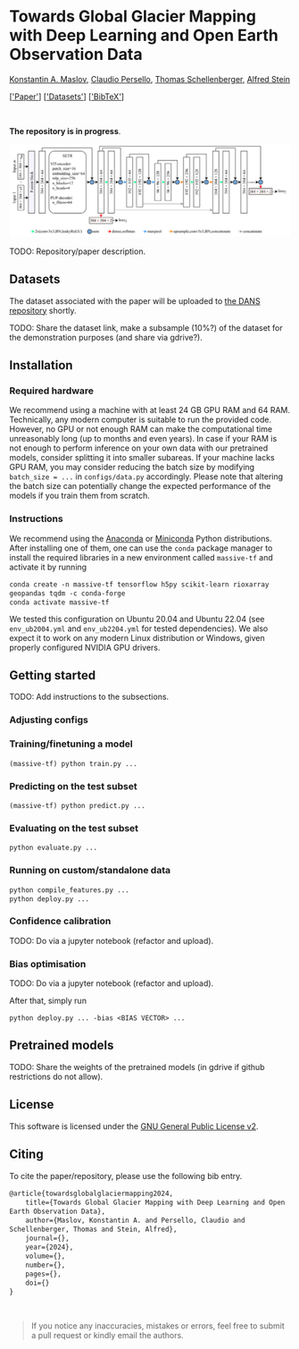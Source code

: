 # Towards Global Glacier Mapping with Deep Learning and Open Earth Observation Data

[Konstantin A. Maslov](https://people.utwente.nl/k.a.maslov), [Claudio Persello](https://people.utwente.nl/c.persello), [Thomas Schellenberger](https://www.mn.uio.no/geo/english/people/aca/geohyd/thosche/), [Alfred Stein](https://people.utwente.nl/a.stein)

[['Paper']()] [['Datasets'](#datasets)] [['BibTeX'](#citing)] 

<br/>


**The repository is in progress**.

![GlaViTU](assets/glavitu.png)

TODO: Repository/paper description.


## Datasets

The dataset associated with the paper will be uploaded to [the DANS repository](https://dans.knaw.nl/en/) shortly. 

TODO: Share the dataset link, make a subsample (10%?) of the dataset for the demonstration purposes (and share via gdrive?). 


## Installation 

### Required hardware

We recommend using a machine with at least 24 GB GPU RAM and 64 RAM. 
Technically, any modern computer is suitable to run the provided code. 
However, no GPU or not enough RAM can make the computational time unreasonably long (up to months and even years). 
In case if your RAM is not enough to perform inference on your own data with our pretrained models, consider splitting it into smaller subareas. 
If your machine lacks GPU RAM, you may consider reducing the batch size by modifying `batch_size = ...` in `configs/data.py` accordingly. 
Please note that altering the batch size can potentially change the expected performance of the models if you train them from scratch.


### Instructions

We recommend using the [Anaconda](https://www.anaconda.com/download) or [Miniconda](https://docs.conda.io/projects/miniconda/en/latest/) Python distributions. 
After installing one of them, one can use the `conda` package manager to install the required libraries in a new environment called `massive-tf` and activate it by running

```
conda create -n massive-tf tensorflow h5py scikit-learn rioxarray geopandas tqdm -c conda-forge
conda activate massive-tf
```

We tested this configuration on Ubuntu 20.04 and Ubuntu 22.04 (see `env_ub2004.yml` and `env_ub2204.yml` for tested dependencies). 
We also expect it to work on any modern Linux distribution or Windows, given properly configured NVIDIA GPU drivers.



## Getting started

TODO: Add instructions to the subsections.

### Adjusting configs



### Training/finetuning a model

```
(massive-tf) python train.py ...
```

### Predicting on the test subset

```
(massive-tf) python predict.py ...
```

### Evaluating on the test subset

```
python evaluate.py ...
```

### Running on custom/standalone data

```
python compile_features.py ...
python deploy.py ...
```

### Confidence calibration

TODO: Do via a jupyter notebook (refactor and upload).

### Bias optimisation

TODO: Do via a jupyter notebook (refactor and upload).

After that, simply run

```
python deploy.py ... -bias <BIAS VECTOR> ... 
```


## Pretrained models

TODO: Share the weights of the pretrained models (in gdrive if github restrictions do not allow).


## License

This software is licensed under the [GNU General Public License v2](LICENSE).


## Citing

To cite the paper/repository, please use the following bib entry. 

```
@article{towardsglobalglaciermapping2024,
    title={Towards Global Glacier Mapping with Deep Learning and Open Earth Observation Data},
    author={Maslov, Konstantin A. and Persello, Claudio and Schellenberger, Thomas and Stein, Alfred},
    journal={},
    year={2024},
    volume={},
    number={},
    pages={},
    doi={}
}
```


<br/>

> If you notice any inaccuracies, mistakes or errors, feel free to submit a pull request or kindly email the authors.
